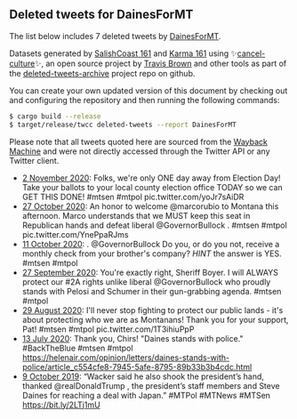 ## Deleted tweets for DainesForMT

The list below includes 7 deleted tweets by
[DainesForMT](https://twitter.com/DainesForMT).



Datasets generated by [SalishCoast 161](https://twitter.com/SalishCoastA) and [Karma 161](https://twitter.com/KarmaOneSixOne)
using ✨[cancel-culture](https://github.com/travisbrown/cancel-culture)✨, an open source project by [Travis Brown](https://twitter.com/travisbrown) 
and other tools as part of the [deleted-tweets-archive](https://github.com/salcoast/deleted-tweets-archive/) project repo on github.

You can create your own updated version of this document by checking out and configuring the
repository and then running the following commands:

```bash
$ cargo build --release
$ target/release/twcc deleted-tweets --report DainesForMT
```

Please note that all tweets quoted here are sourced from the
[Wayback Machine](https://web.archive.org) and were not directly accessed through the Twitter API or
any Twitter client.

* [ 2 November 2020](https://web.archive.org/web/20201102165051/https://twitter.com/DainesforMT/status/1323306478376116225): Folks, we're only ONE day away from Election Day! Take your ballots to your local county election office TODAY so we can GET THIS DONE!  #mtsen   #mtpol  pic.twitter.com/yoJr7sAiDR
* [27 October 2020](https://web.archive.org/web/20201027223440/https://twitter.com/DainesforMT/status/1321218723164921856): An honor to welcome  @marcorubio  to Montana this afternoon.  Marco understands that we MUST keep this seat in Republican hands and defeat liberal  @GovernorBullock .  #mtsen   #mtpol  pic.twitter.com/YnePpaRJms
* [11 October 2020](https://web.archive.org/web/20201011005418/https://twitter.com/DainesforMT/status/1315093284457312256): . @GovernorBullock  Do you, or do you not, receive a monthly check from your brother's company?  *HINT* the answer is YES.  #mtsen   #mtpol
* [27 September 2020](https://web.archive.org/web/20200927213310/https://twitter.com/DainesforMT/status/1310326597694533632): You're exactly right, Sheriff Boyer. I will ALWAYS protect our  #2A  rights unlike liberal  @GovernorBullock  who proudly stands with Pelosi and Schumer in their gun-grabbing agenda.  #mtsen   #mtpol
* [29 August 2020](https://web.archive.org/web/20200829160047/https://twitter.com/DainesforMT/status/1299738585667481602): I'll never stop fighting to protect our public lands - it's about protecting who we are as Montanans!   Thank you for your support, Pat!  #mtsen   #mtpol  pic.twitter.com/1T3ihiuPpP
* [13 July 2020](https://web.archive.org/web/20200713173934/https://twitter.com/DainesforMT/status/1282728245310324738): Thank you, Chirs!   "Daines stands with police."  #BackTheBlue   #mtsen   #mtpol  https://helenair.com/opinion/letters/daines-stands-with-police/article_c554cfe8-7945-5afe-8795-89b33b3b4cdc.html
* [ 9 October 2019](https://web.archive.org/web/20191009200302/https://twitter.com/DainesforMT/status/1182022230378721281): “Wacker said he also shook the president’s hand, thanked  @realDonaldTrump , the president’s staff members and Steve Daines for reaching a deal with Japan.”  #MTPol   #MTNews   #MTSen  https://bit.ly/2LTj1mU

